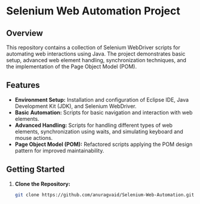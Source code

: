# Selenium Web Automation Project

## Overview

This repository contains a collection of Selenium WebDriver scripts for automating web interactions using Java. The project demonstrates basic setup, advanced web element handling, synchronization techniques, and the implementation of the Page Object Model (POM).

## Features

- **Environment Setup:** Installation and configuration of Eclipse IDE, Java Development Kit (JDK), and Selenium WebDriver.
- **Basic Automation:** Scripts for basic navigation and interaction with web elements.
- **Advanced Handling:** Scripts for handling different types of web elements, synchronization using waits, and simulating keyboard and mouse actions.
- **Page Object Model (POM):** Refactored scripts applying the POM design pattern for improved maintainability.

## Getting Started

1. **Clone the Repository:**
   ```bash
   git clone https://github.com/anuragvaid/Selenium-Web-Automation.git

